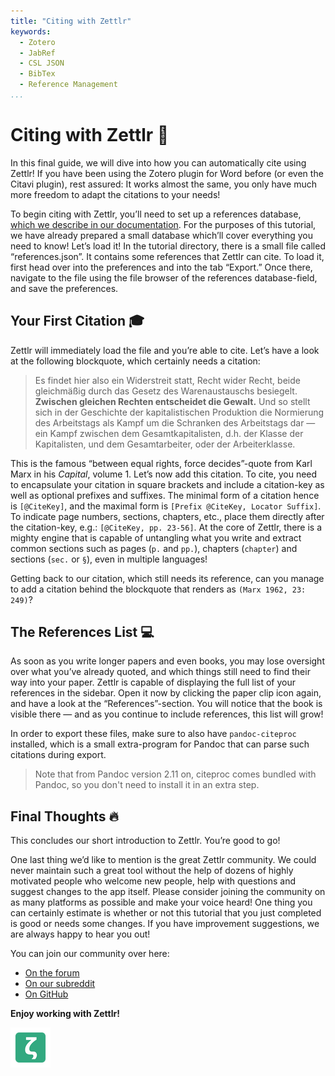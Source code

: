 ```yaml
---
title: "Citing with Zettlr"
keywords:
  - Zotero
  - JabRef
  - CSL JSON
  - BibTex
  - Reference Management
...
```


# Citing with Zettlr 💬

In this final guide, we will dive into how you can automatically cite using Zettlr! If you have been using the Zotero plugin for Word before (or even the Citavi plugin), rest assured: It works almost the same, you only have much more freedom to adapt the citations to your needs!

To begin citing with Zettlr, you’ll need to set up a references database, [which we describe in our documentation](https://docs.zettlr.com/en/academic/citations/). For the purposes of this tutorial, we have already prepared a small database which’ll cover everything you need to know! Let’s load it! In the tutorial directory, there is a small file called “references.json”. It contains some references that Zettlr can cite. To load it, first head over into the preferences and into the tab “Export.” Once there, navigate to the file using the file browser of the references database-field, and save the preferences.

## Your First Citation 🎓

Zettlr will immediately load the file and you’re able to cite. Let’s have a look at the following blockquote, which certainly needs a citation:

> Es findet hier also ein Widerstreit statt, Recht wider Recht, beide gleichmäßig durch das Gesetz des Warenaustauschs besiegelt. **Zwischen gleichen Rechten entscheidet die Gewalt.** Und so stellt sich in der Geschichte der kapitalistischen Produktion die Normierung des Arbeitstags als Kampf um die Schranken des Arbeitstags dar — ein Kampf zwischen dem Gesamtkapitalisten, d.h. der Klasse der Kapitalisten, und dem Gesamtarbeiter, oder der Arbeiterklasse.

This is the famous “between equal rights, force decides”-quote from Karl Marx in his _Capital_, volume 1. Let’s now add this citation. To cite, you need to encapsulate your citation in square brackets and include a citation-key as well as optional prefixes and suffixes. The minimal form of a citation hence is `[@CiteKey]`, and the maximal form is `[Prefix @CiteKey, Locator Suffix]`. To indicate page numbers, sections, chapters, etc., place them directly after the citation-key, e.g.: `[@CiteKey, pp. 23-56]`. At the core of Zettlr, there is a mighty engine that is capable of untangling what you write and extract common sections such as pages (`p.` and `pp.`), chapters (`chapter`) and sections (`sec.` or `§`), even in multiple languages!

Getting back to our citation, which still needs its reference, can you manage to add a citation behind the blockquote that renders as `(Marx 1962, 23: 249)`?

## The References List 💻

As soon as you write longer papers and even books, you may lose oversight over what you’ve already quoted, and which things still need to find their way into your paper. Zettlr is capable of displaying the full list of your references in the sidebar. Open it now by clicking the paper clip icon again, and have a look at the “References”-section. You will notice that the book is visible there — and as you continue to include references, this list will grow!

In order to export these files, make sure to also have `pandoc-citeproc` installed, which is a small extra-program for Pandoc that can parse such citations during export.

> Note that from Pandoc version 2.11 on, citeproc comes bundled with Pandoc, so you don't need to install it in an extra step.

## Final Thoughts 🔥

This concludes our short introduction to Zettlr. You’re good to go!

One last thing we’d like to mention is the great Zettlr community. We could never maintain such a great tool without the help of dozens of highly motivated people who welcome new people, help with questions and suggest changes to the app itself. Please consider joining the community on as many platforms as possible and make your voice heard! One thing you can certainly estimate is whether or not this tutorial that you just completed is good or needs some changes. If you have improvement suggestions, we are always happy to hear you out!

You can join our community over here:

- [On the forum](https://forum.zettlr.com/)
- [On our subreddit](https://www.reddit.com/r/Zettlr/)
- [On GitHub](https://github.com/Zettlr/Zettlr/)

**Enjoy working with Zettlr!**

![zettlr.png](./zettlr.png)
